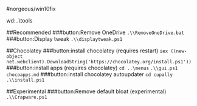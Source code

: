 #norgeous/win10fix

wd:..\tools

##Recommended
###button:Remove OneDrive
`.\\RemoveOneDrive.bat`
###button:Display tweak
`.\\displaytweak.ps1`

##Chocolatey
###button:install chocolatey (requires restart)
`iex ((new-object net.webclient).DownloadString('https://chocolatey.org/install.ps1'))`
###button:install apps (requires chocolatey)
`cd ..\menus`
`.\\gui.ps1 chocoapps.md`
###button:install chocolatey autoupdater
`cd cupally`
`.\\install.ps1`

##Experimental
###button:Remove default bloat (experimental)
`.\\Crapware.ps1`